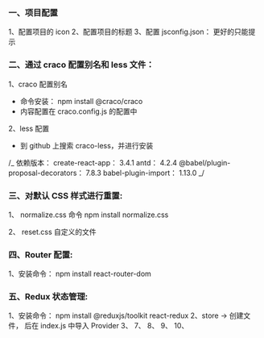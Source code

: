 ### 一、项目配置

1、配置项目的 icon
2、配置项目的标题
3、配置 jsconfig.json： 更好的只能提示

### 二、通过 craco 配置别名和 less 文件：

1、craco 配置别名

- 命令安装： npm install @craco/craco
- 内容配置在 craco.config.js 的配置中

2、less 配置

- 到 github 上搜索 craco-less，并进行安装

/_
依赖版本：
create-react-app： 3.4.1
antd： 4.2.4
@babel/plugin-proposal-decorators​​​​​​​： 7.8.3
babel-plugin-import​​​​​​​： 1.13.0
_/

### 三、对默认 CSS 样式进行重置:

1、 normalize.css
命令 npm install normalize.css

2、 reset.css
自定义的文件

### 四、Router 配置:

1、安装命令： npm install react-router-dom

### 五、Redux 状态管理:

1、安装命令： npm install @reduxjs/toolkit react-redux
2、store -> 创建文件， 后在 index.js 中导入 Provider
3、
7、
8、
9、
10、
